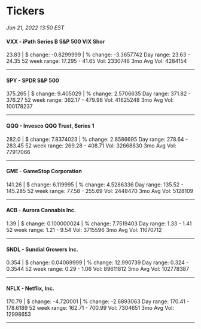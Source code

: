 # Tickers
*Jun 21, 2022 13:50 EST*

#### VXX - iPath Series B S&P 500 VIX Shor
23.83 | $ change: -0.8299999 | % change: -3.3657742
Day range: 23.63 - 24.35 52 week range: 17.295 - 41.65
Vol: 2330746 3mo Avg Vol: 4284154

---

#### SPY - SPDR S&P 500
375.265 | $ change: 9.405029 | % change: 2.5706635
Day range: 371.82 - 376.27 52 week range: 362.17 - 479.98
Vol: 41625248 3mo Avg Vol: 100178237

---

#### QQQ - Invesco QQQ Trust, Series 1
282.0 | $ change: 7.8374023 | % change: 2.8586695
Day range: 278.64 - 283.45 52 week range: 269.28 - 408.71
Vol: 32668830 3mo Avg Vol: 77917066

---

#### GME - GameStop Corporation
141.26 | $ change: 6.119995 | % change: 4.5286336
Day range: 135.52 - 145.285 52 week range: 77.58 - 255.69
Vol: 2448470 3mo Avg Vol: 5128109

---

#### ACB - Aurora Cannabis Inc.
1.39 | $ change: 0.100000024 | % change: 7.7519403
Day range: 1.33 - 1.41 52 week range: 1.21 - 9.54
Vol: 3715596 3mo Avg Vol: 11070712

---

#### SNDL - Sundial Growers Inc.
0.354 | $ change: 0.04069999 | % change: 12.990739
Day range: 0.324 - 0.3544 52 week range: 0.29 - 1.06
Vol: 89611812 3mo Avg Vol: 102778387

---

#### NFLX - Netflix, Inc.
170.79 | $ change: -4.720001 | % change: -2.6893063
Day range: 170.41 - 178.6189 52 week range: 162.71 - 700.99
Vol: 7304651 3mo Avg Vol: 12998653

---

